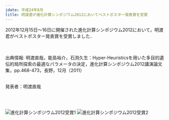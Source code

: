 ```yaml
---
jdate: 平成24年8月
title: 明渡君が進化計算シンポジウム2012においてベストポスター発表賞を受賞
---
```


2012年12月15日～16日に開催された進化計算シンポジウム2012において，明渡君がベストポスター発表賞を受賞しました．


<BR><BR>
出典情報: 明渡直哉，能島裕介，石渕久生：Hyper-Heuristicsを用いた多目的遺伝的局所探索の最適なパラメータの決定，進化計算シンポジウム2012講演論文集，pp.468-473，長野，12月（2011）



<br>
発表者：明渡直哉

<br><br>

![進化計算シンポジウム2012受賞1](image/2012/JSCE2012_Best_Poster_Award_Akedo.jpg)
![進化計算シンポジウム2012受賞2](image/2012/JSCE2012_BestPoster.jpg)
